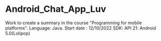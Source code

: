 # Android_Chat_App_Luv
Work to create a summary in the course "Programming for mobile platforms". Language: Java.
Start date : 12/10/2022
SDK: API 21: Android 5.0(Lolipop)
